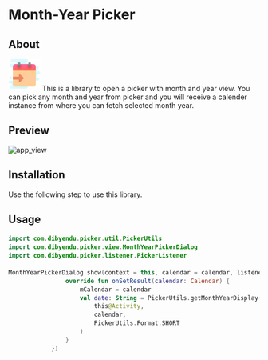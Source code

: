 # Month-Year Picker
## About
![icon](screen_shots/ic-month-year-picker.png)
This is a library to open a picker with month and year view. You can pick any month and year from 
picker and you will receive a calender instance from where you can fetch selected month year.

## Preview
![app_view](screen_shots/month-year-picker.gif)

## Installation
Use the following step to use this library.

## Usage

```kotlin
import com.dibyendu.picker.util.PickerUtils
import com.dibyendu.picker.view.MonthYearPickerDialog
import com.dibyendu.picker.listener.PickerListener

MonthYearPickerDialog.show(context = this, calendar = calendar, listener = object : PickerListener {
                override fun onSetResult(calendar: Calendar) {
                    mCalendar = calendar
                    val date: String = PickerUtils.getMonthYearDisplay(
                        this@Activity,
                        calendar,
                        PickerUtils.Format.SHORT
                    )
                }
            })
```